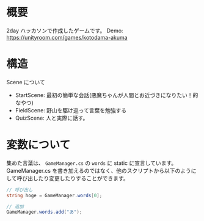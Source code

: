 # 概要
2day ハッカソンで作成したゲームです。
Demo: https://unityroom.com/games/kotodama-akuma

# 構造
Scene について

- StartScene: 最初の簡単な会話(悪魔ちゃんが人間とお近づきになりたい！的なやつ)
- FieldScene: 野山を駆け巡って言葉を勉強する
- QuizScene: 人と実際に話す。

# 変数について
集めた言葉は、 `GameManager.cs` の `words` に static に宣言しています。
GameManager.cs を書き加えるのではなく、他のスクリプトから以下のようにして呼び出したり変更したりすることができます。
```C#
// 呼び出し
string hoge = GameManager.words[0];

// 追加
GameManager.words.add("あ");
